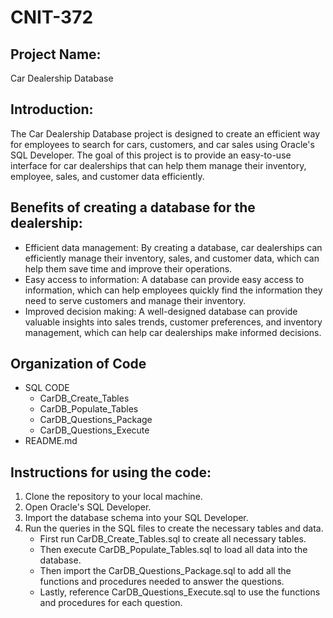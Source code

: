 # CNIT-372

## Project Name:
Car Dealership Database

## Introduction:
The Car Dealership Database project is designed to create an efficient way for employees to search for cars, customers, and car sales using Oracle's SQL Developer. The goal of this project is to provide an easy-to-use interface for car dealerships that can help them manage their inventory, employee, sales, and customer data efficiently.

## Benefits of creating a database for the dealership:
- Efficient data management: By creating a database, car dealerships can efficiently manage their inventory, sales, and customer data, which can help them save time and improve their operations.
- Easy access to information: A database can provide easy access to information, which can help employees quickly find the information they need to serve customers and manage their inventory.
- Improved decision making: A well-designed database can provide valuable insights into sales trends, customer preferences, and inventory management, which can help car dealerships make informed decisions.

## Organization of Code
* SQL CODE
  - CarDB_Create_Tables
  - CarDB_Populate_Tables
  - CarDB_Questions_Package
  - CarDB_Questions_Execute
* README.md

## Instructions for using the code:
1. Clone the repository to your local machine.
2. Open Oracle's SQL Developer.
3. Import the database schema into your SQL Developer.
4. Run the queries in the SQL files to create the necessary tables and data.
    - First run CarDB_Create_Tables.sql to create all necessary tables.
    - Then execute CarDB_Populate_Tables.sql to load all data into the database.
    - Then import the CarDB_Questions_Package.sql to add all the functions and procedures needed to answer the questions.
    - Lastly, reference CarDB_Questions_Execute.sql to use the functions and procedures for each question.
